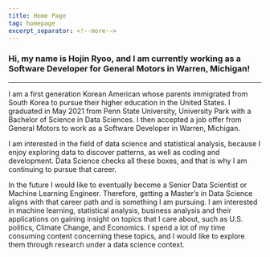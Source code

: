 ```yaml
---
title: Home Page
tag: homepage
excerpt_separator: <!--more-->
---
```


### Hi, my name is Hojin Ryoo, and I am currently working as a Software Developer for General Motors in Warren, Michigan!

---

I am a first generation Korean American whose parents immigrated from South Korea to pursue their higher education in the United States. I graduated in May 2021 from Penn State University, University Park with a Bachelor of Science in Data Sciences. I then accepted a job offer from General Motors to work as a Software Developer in Warren, Michigan. 

I am interested in the field of data science and statistical analysis, because I enjoy exploring data to discover patterns, as well as coding and development. Data Science checks all these boxes, and that is why I am continuing to pursue that career. 

In the future I would like to eventually become a Senior Data Scientist or Machine Learning Engineer. Therefore, getting a Master’s in Data Science aligns with that career path and is something I am pursuing. I am interested in machine learning, statistical analysis, business analysis and their applications on gaining insight on topics that I care about, such as U.S. politics, Climate Change, and Economics. I spend a lot of my time consuming content concerning these topics, and I would like to explore them through research under a data science context.

<!--more-->